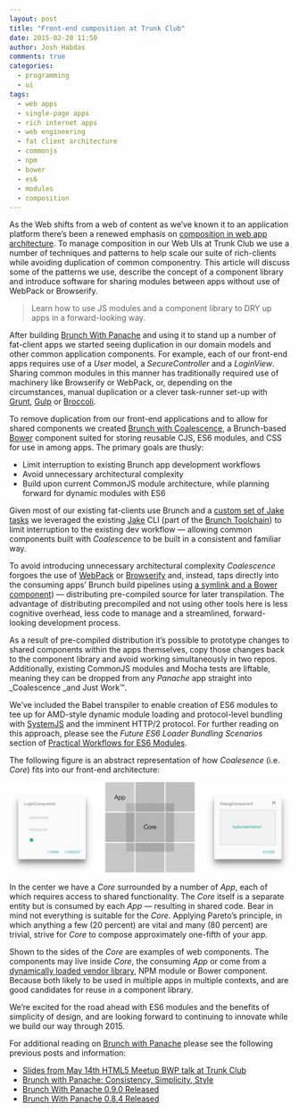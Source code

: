 ```yaml
---
layout: post
title: "Front-end composition at Trunk Club"
date: 2015-02-20 11:50
author: Josh Habdas
comments: true
categories: 
  - programming
  - ui
tags:
  - web apps
  - single-page apps
  - rich internet apps
  - web engineering
  - fat client architecture
  - commonjs
  - npm
  - bower
  - es6
  - modules
  - composition
---
```


As the Web shifts from a web of content as we’ve known it to an application platform there’s been a renewed emphasis on [composition in web app architecture](http://addyosmani.com/blog/architecture-on-the-road-to-2015/). To manage composition in our Web UIs at Trunk Club we use a number of techniques and patterns to help scale our suite of rich-clients while avoiding duplication of common componentry. This article will discuss some of the patterns we use, describe the concept of a component library and introduce software for sharing modules between apps without use of WebPack or Browserify.

> Learn how to use JS modules and a component library to DRY up apps in a forward-looking way.

<!-- more -->

After building [Brunch With Panache](https://github.com/trunkclub/brunch-with-panache) and using it to stand up a number of fat-client apps we started seeing duplication in our domain models and other common application components. For example, each of our front-end apps requires use of a _User_ model, a _SecureController_ and a _LoginView_. Sharing common modules in this manner has traditionally required use of machinery like Browserify or WebPack, or, depending on the circumstances, manual duplication or a clever task-runner set-up with [Grunt](http://gruntjs.com/), [Gulp](http://gulpjs.com/) or [Broccoli](https://github.com/broccolijs/broccoli).

To remove duplication from our front-end applications and to allow for shared components we created [Brunch with Coalescence](https://github.com/trunkclub/brunch-with-coalescence), a Brunch-based [Bower](http://bower.io/) component suited for storing reusable CJS, ES6 modules, and CSS for use in among apps. The primary goals are thusly:

- Limit interruption to existing Brunch app development workflows
- Avoid unnecessary architectural complexity
- Build upon current CommonJS module architecture, while planning forward for dynamic modules with ES6

Given most of our existing fat-clients use Brunch and a [custom set of Jake tasks](https://github.com/trunkclub/brunch-with-panache/tree/1.0.0/jakelib) we leveraged the existing [Jake](http://jakejs.com/) CLI (part of the [Brunch Toolchain](https://github.com/jupl/btc)) to limit interruption to the existing dev workflow — allowing common components built with _Coalescence_ to be built in a consistent and familiar way.

To avoid introducing unnecessary architectural complexity _Coalescence_ forgoes the use of [WebPack](http://webpack.github.io/) or [Browserify](http://browserify.org/) and, instead, taps directly into the consuming apps’ Brunch build pipelines using [a symlink and a Bower component](https://github.com/trunkclub/brunch-with-coalescence/wiki/How-To-integrate-with-Brunch-with-Panache)) — distributing pre-compiled source for later transpilation. The advantage of distributing precompiled and not using other tools here is less cognitive overhead, less code to manage and a streamlined, forward-looking development process.

As a result of pre-compiled distribution it’s possible to prototype changes to shared components within the apps themselves, copy those changes back to the component library and avoid working simultaneously in two repos. Additionally, existing CommonJS modules and Mocha tests are liftable, meaning they can be dropped from any _Panache_ app straight into _Coalescence _and Just Work™.

We’ve included the Babel transpiler to enable creation of ES6 modules to tee up for AMD-style dynamic module loading and protocol-level bundling with [SystemJS](https://github.com/systemjs/systemjs) and the imminent HTTP/2 protocol. For further reading on this approach, please see the *Future ES6 Loader Bundling Scenarios* section of [Practical Workflows for ES6 Modules](http://guybedford.com/practical-workflows-for-es6-modules).

The following figure is an abstract representation of how _Coalesence_ (i.e. _Core_) fits into our front-end architecture:

![Coalescence as a Core for Apps](../images/core.png)

In the center we have a _Core_ surrounded by a number of _App_, each of which requires access to shared functionality. The _Core_ itself is a separate entity but is consumed by each _App_ — resulting in shared code. Bear in mind not everything is suitable for the _Core_. Applying Pareto’s principle, in which anything a few (20 percent) are vital and many (80 percent) are trivial, strive for _Core_ to compose approximately one-fifth of your app.

Shown to the sides of the _Core_ are examples of web components. The components may live inside _Core_, the consuming _App_ or come from a [dynamically loaded vendor library](http://techblog.trunkclub.com/avoiding-front-end-spof-in-single-page-apps/), NPM module or Bower component. Because both  likely to be used in multiple apps in multiple contexts, and are good candidates for reuse in a component library.

We’re excited for the road ahead with ES6 modules and the benefits of simplicity of design, and are looking forward to continuing to innovate while we build our way through 2015.

For additional reading on [Brunch with Panache](https://github.com/trunkclub/brunch-with-panache) please see the following previous posts and information:

- [Slides from May 14th HTML5 Meetup BWP talk at Trunk Club](https://speakerdeck.com/jhabdas/brunch-with-panache)
- [Brunch with Panache: Consistency, Simplicity, Style](http://slides.com/jhabdas/brunch-with-panache#/)
- [Brunch With Panache 0.9.0 Released](http://techblog.trunkclub.com/brunch-with-panache-0-dot-9-0-released/)
- [Brunch With Panache 0.8.4 Released](http://techblog.trunkclub.com/brunch-with-panache-0-dot-8-4-released/)